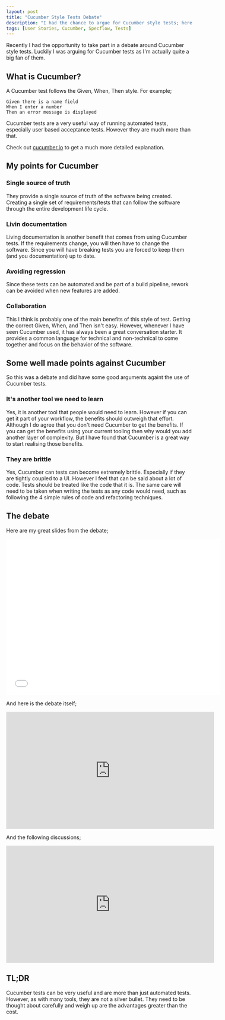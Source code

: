 ```yaml
---
layout: post
title: "Cucumber Style Tests Debate"
description: "I had the chance to argue for Cucumber style tests; here's how it went"
tags: [User Stories, Cucumber, Specflow, Tests]
---
```


Recently I had the opportunity to take part in a debate around Cucumber style tests.
Luckily I was arguing for Cucumber tests as I'm actually quite a big fan of them.

## What is Cucumber?

A Cucumber test follows the Given, When, Then style.
For example;

    Given there is a name field
    When I enter a number
    Then an error message is displayed

Cucumber tests are a very useful way of running automated tests, especially user based acceptance tests.
However they are much more than that.

Check out [cucumber.io](https://cucumber.io/) to get a much more detailed explanation.

## My points for Cucumber

### Single source of truth
They provide a single source of truth of the software being created.
Creating a single set of requirements/tests that can follow the software through the entire development life cycle.

### Livin documentation
Living documentation is another benefit that comes from using Cucumber tests. 
If the requirements change, you will then have to change the software.
Since you will have breaking tests you are forced to keep them (and you documentation) up to date.  

### Avoiding regression
Since these tests can be automated and be part of a build pipeline, rework can be avoided when new features are added.

### Collaboration
This I think is probably one of the main benefits of this style of test.
Getting the correct Given, When, and Then isn't easy. 
However, whenever I have seen Cucumber used, it has always been a great conversation starter.
It provides a common language for technical and non-technical to come together and focus on the behavior of the software.

## Some well made points against Cucumber

So this was a debate and did have some good arguments againt the use of Cucumber tests.

### It's another tool we need to learn

Yes, it is another tool that people would need to learn. However if you can get it part of your workflow, the benefits should outweigh that effort.
Although I do agree that you don't need Cucumber to get the benefits. 
If you can get the benefits using your current tooling then why would you add another layer of complexity.
But I have found that Cucumber is a great way to start realising those benefits. 

### They are brittle

Yes, Cucumber can tests can become extremely brittle. Especially if they are tightly coupled to a UI.
However I feel that can be said about a lot of code.
Tests should be treated like the code that it is. 
The same care will need to be taken when writing the tests as any code would need, such as following the 4 simple rules of code and refactoring techniques.

## The debate

Here are my great slides from the debate;

<div class="slides-container">
<iframe src="//slides.com/martintierney/deck/embed" width="576" height="420" scrolling="no" frameborder="0" webkitallowfullscreen mozallowfullscreen allowfullscreen></iframe>
</div>

And here is the debate itself;

<iframe width="560" height="315" src="https://www.youtube.com/embed/U093groi8Os" frameborder="0" allowfullscreen></iframe>

And the following discussions;

<iframe width="560" height="315" src="https://www.youtube.com/embed/CejGdnzetm8" frameborder="0" allowfullscreen></iframe>

## TL;DR

Cucumber tests can be very useful and are more than just automated tests.
However, as with many tools, they are not a silver bullet. 
They need to be thought about carefully and weigh up are the advantages greater than the cost.
